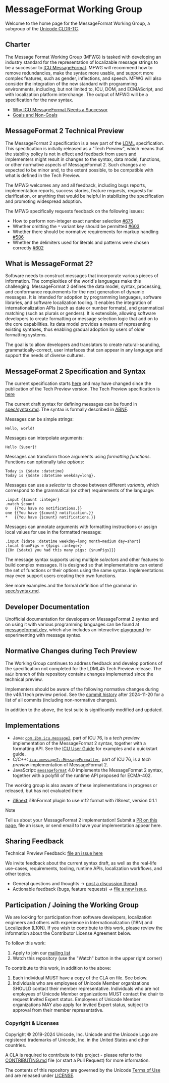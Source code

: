 # MessageFormat Working Group

Welcome to the home page for the MessageFormat Working Group, a subgroup of the [Unicode CLDR-TC](https://cldr.unicode.org).

## Charter

The Message Format Working Group (MFWG) is tasked with developing an industry standard for the representation of localizable message strings to be a successor to [ICU MessageFormat](https://unicode-org.github.io/icu/userguide/format_parse/messages/). MFWG will recommend how to remove redundancies, make the syntax more usable, and support more complex features, such as gender, inflections, and speech. MFWG will also consider the integration of the new standard with programming environments, including, but not limited to, ICU, DOM, and ECMAScript, and with localization platform interchange. The output of MFWG will be a specification for the new syntax.

- [Why ICU MessageFormat Needs a Successor](docs/why_mf_next.md)
- [Goals and Non-Goals](docs/goals.md)

## MessageFormat 2 Technical Preview

The MessageFormat 2 specification is a new part of
the [LDML](https://www.unicode.org/reports/tr35/) specification.
This specification is initially released as a "Tech Preview", 
which means that the stability policy is not in effect and feedback from
users and implementers might result in changes to the syntax, data model,
functions, or other normative aspects of MessageFormat 2.
Such changes are expected to be minor and, to the extent possible,
to be compatible with what is defined in the Tech Preview.

The MFWG welcomes any and all feedback, including bugs reports, implementation
reports, success stories, feature requests, requests for clarification, 
or anything that would be helpful in stabilizing the specification and
promoting widespread adoption.

The MFWG specifically requests feedback on the following issues:
- How to perform non-integer exact number selection [#675](https://github.com/unicode-org/message-format-wg/issues/675)
- Whether omitting the `*` variant key should be permitted [#603](https://github.com/unicode-org/message-format-wg/issues/603)
- Whether there should be normative requirements for markup handling [#586](https://github.com/unicode-org/message-format-wg/issues/586)
- Whether the delimiters used for literals and patterns were chosen correctly [#602](https://github.com/unicode-org/message-format-wg/issues/602)

## What is MessageFormat 2?

Software needs to construct messages that incorporate various pieces of information. 
The complexities of the world's languages make this challenging.
MessageFormat 2 defines the data model, syntax, processing, and conformance requirements 
for the next generation of dynamic messages. 
It is intended for adoption by programming languages, software libraries, and software localization tooling.
It enables the integration of internationalization APIs (such as date or number formats),
and grammatical matching (such as plurals or genders). 
It is extensible, allowing software developers to create formatting
or message selection logic that add on to the core capabilities.
Its data model provides a means of representing existing syntaxes,
thus enabling gradual adoption by users of older formatting systems.

The goal is to allow developers and translators to create natural-sounding, grammatically-correct,
user interfaces that can appear in any language and support the needs of diverse cultures.

## MessageFormat 2 Specification and Syntax

The current specification starts [here](spec/README.md) and may have changed since the publication
of the Tech Preview version.
The Tech Preview specification is [here](https://www.unicode.org/reports/tr35/tr35-73/tr35-messageFormat.html)

The current draft syntax for defining messages can be found in [spec/syntax.md](./spec/syntax.md).
The syntax is formally described in [ABNF](spec/message.abnf).

Messages can be simple strings:

    Hello, world!

Messages can interpolate arguments:

    Hello {$user}!

Messages can transform those arguments using _formatting functions_.
Functions can optionally take _options_:

    Today is {$date :datetime}
    Today is {$date :datetime weekday=long}.

Messages can use a _selector_ to choose between different _variants_,
which correspond to the grammatical (or other) requirements of the language:

    .input {$count :integer}
    .match $count
    0   {{You have no notifications.}}
    one {{You have {$count} notification.}}
    *   {{You have {$count} notifications.}}

Messages can annotate arguments with formatting instructions
or assign local values for use in the formatted message:

    .input {$date :datetime weekday=long month=medium day=short}
    .local $numPigs = {$pigs :integer}
    {{On {$date} you had this many pigs: {$numPigs}}}

The message syntax supports using multiple _selectors_ and other features
to build complex messages.
It is designed so that implementations can extend the set of functions or their options
using the same syntax. 
Implementations may even support users creating their own functions.

See more examples and the formal definition of the grammar in [spec/syntax.md](./spec/syntax.md).

## Developer Documentation

Unofficial documentation for developers on MessageFormat 2 syntax and on using it with
various programming languages can be found at [messageformat.dev](https://messageformat.dev/),
which also includes an interactive [playground](https://messageformat.dev/playground/)
for experimenting with message syntax.

## Normative Changes during Tech Preview

The Working Group continues to address feedback
and develop portions of the specification not completed for the LDML45 Tech Preview release.
The `main` branch of this repository contains changes implemented since the technical preview.

Implementers should be aware of the following normative changes during the v46.1 tech preview period.
See the [commit history](https://github.com/unicode-org/message-format-wg/commits) 
after 2024-11-20 for a list of all commits (including non-normative changes).

In addition to the above, the test suite is significantly modified and updated.


## Implementations

- Java: [`com.ibm.icu.message2`](https://unicode-org.github.io/icu-docs/apidoc/dev/icu4j/index.html?com/ibm/icu/message2/package-summary.html), part of ICU 76, is a _tech preview_ implementation of the MessageFormat 2 syntax, together with a formatting API. See the [ICU User Guide](https://unicode-org.github.io/icu/userguide/format_parse/messages/mf2.html) for examples and a quickstart guide.
- C/C++: [`icu::message2::MessageFormatter`](https://unicode-org.github.io/icu-docs/apidoc/released/icu4c/classicu_1_1message2_1_1MessageFormatter.html), part of ICU 76, is a _tech preview_ implementation of MessageFormat 2.
- JavaScript: [`messageformat`](https://github.com/messageformat/messageformat/tree/master/packages/mf2-messageformat) 4.0 implements the MessageFormat 2 syntax, together with a polyfill of the runtime API proposed for ECMA-402.

The working group is also aware of these implementations in progress or released, but has not evaluated them:
- [i18next](https://www.npmjs.com/package/i18next-mf2) i18nFormat plugin to use mf2 format with i18next, version 0.1.1

> [!NOTE]
> Tell us about your MessageFormat 2 implementation!
> Submit a [PR on this page](https://github.com/unicode-org/message-format-wg/edit/main/README.md), file an issue, or send email to have your implementation appear here.

## Sharing Feedback

Technical Preview Feedback: [file an issue here](https://github.com/unicode-org/message-format-wg/issues/new?labels=Preview-Feedback&projects=&template=tech-preview-feedback.md&title=%5BFEEDBACK%5D+)

We invite feedback about the current syntax draft, as well as the real-life use-cases, requirements, tooling, runtime APIs, localization workflows, and other topics.

- General questions and thoughts → [post a discussion thread](https://github.com/unicode-org/message-format-wg/discussions).
- Actionable feedback (bugs, feature requests) → [file a new issue](https://github.com/unicode-org/message-format-wg/issues).

## Participation / Joining the Working Group

We are looking for participation from software developers, localization engineers and others with experience
in Internationalization (I18N) and Localization (L10N). 
If you wish to contribute to this work, please review the information about the Contributor License Agreement below. 

To follow this work:
1. Apply to join our [mailing list](https://groups.google.com/a/chromium.org/forum/#!forum/message-format-wg)
2. Watch this repository (use the "Watch" button in the upper right corner)

To contribute to this work, in addition to the above:
1. Each individual MUST have a copy of the CLA on file. See below.
2. Individuals who are employees of Unicode Member organizations SHOULD contact their member representative.
   Individuals who are not employees of Unicode Member organizations MUST contact the chair to request Invited Expert status.
   Employees of Unicode Member organizations MAY also apply for Invited Expert status,
   subject to approval from their member representative.

### Copyright & Licenses

Copyright © 2019-2024 Unicode, Inc. Unicode and the Unicode Logo are registered trademarks of Unicode, Inc. in the United States and other countries.

A CLA is required to contribute to this project - please refer to the [CONTRIBUTING.md](./CONTRIBUTING.md) file (or start a Pull Request) for more information.

The contents of this repository are governed by the Unicode [Terms of Use](https://www.unicode.org/copyright.html) and are released under [LICENSE](./LICENSE).
